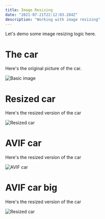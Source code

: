 ```yaml
---
title: Image Resizing
date: "2021-07-21T22:12:03.284Z"
description: "Working with image resizing"
---
```


Let's demo some image resizing logic here. 


# The car

Here's the original picture of the car. 

![Basic image](https://adamem.cf/static/de6bf87221e000ab8ef41fb74565a2f4/3ac88/car.jpg)

# Resized car

Here's the resized version of the car

![Resized car](/cdn-cgi/image/width=400,fit=scale-down/static/de6bf87221e000ab8ef41fb74565a2f4/3ac88/car.jpg)

# AVIF car

Here's the resized version of the car

![AVIF car](/cdn-cgi/image/width=80,format=avif/static/de6bf87221e000ab8ef41fb74565a2f4/3ac88/car.jpg)

# AVIF car big 

Here's the resized version of the car

![Resized car](/cdn-cgi/image/width=800,format=avif/static/de6bf87221e000ab8ef41fb74565a2f4/3ac88/car.jpg)